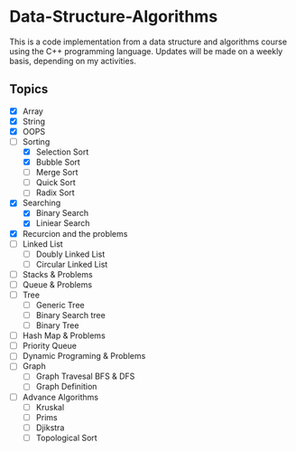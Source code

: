 # Data-Structure-Algorithms
This is a code implementation from a data structure and algorithms course using the C++ programming language. Updates will be made on a weekly basis, depending on my activities.

## Topics
- [x] Array
- [x] String
- [x] OOPS
- [ ] Sorting
  - [X] Selection Sort
  - [x] Bubble Sort
  - [ ] Merge Sort
  - [ ] Quick Sort
  - [ ] Radix Sort
- [x] Searching
  - [x] Binary Search
  - [x] Liniear Search
- [x] Recurcion and the problems
- [ ] Linked List 
  - [ ] Doubly Linked List
  - [ ] Circular Linked List
- [ ] Stacks & Problems
- [ ] Queue & Problems
- [ ] Tree
  - [ ] Generic Tree
  - [ ] Binary Search tree
  - [ ] Binary Tree
- [ ] Hash Map & Problems
- [ ] Priority Queue
- [ ] Dynamic Programing & Problems
- [ ] Graph
  - [ ] Graph Travesal BFS & DFS
  - [ ] Graph Definition
- [ ] Advance Algorithms
  - [ ] Kruskal
  - [ ] Prims
  - [ ] Djikstra
  - [ ] Topological Sort
